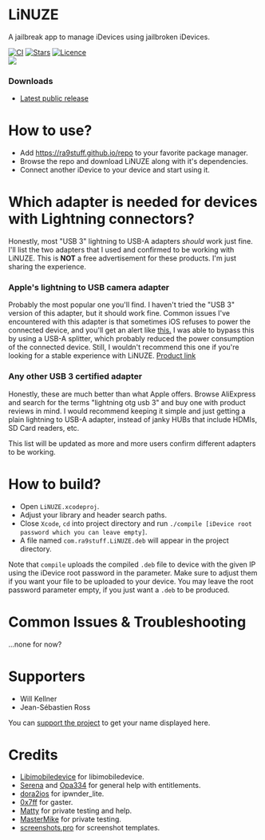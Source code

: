 # LiNUZE
A jailbreak app to manage iDevices using jailbroken iDevices.

[![CI](https://img.shields.io/github/actions/workflow/status/rA9stuff/LiNUZE/ci.yml?branch=main&style=for-the-badge)](https://github.com/rA9stuff/LiNUZE/actions)
[![Stars](https://img.shields.io/github/stars/rA9stuff/linuze?style=for-the-badge)](https://github.com/rA9stuff/LiNUZE/stargazers)
[![Licence](https://img.shields.io/github/license/rA9stuff/linuze?style=for-the-badge)](https://github.com/rA9stuff/LiNUZE/blob/master/LICENSE.md)
<br/>
<img align="center" src="https://media.havoc.app/6418de029209db9d61fe6037">
### Downloads
* [Latest public release](https://github.com/rA9stuff/LiNUZE/releases)


# How to use?
* Add https://ra9stuff.github.io/repo to your favorite package manager.
* Browse the repo and download LiNUZE along with it's dependencies.
* Connect another iDevice to your device and start using it.

# Which adapter is needed for devices with Lightning connectors?

Honestly, most "USB 3" lightning to USB-A adapters *should* work just fine. I'll list the two adapters that I used and confirmed to be working with LiNUZE. This is **NOT** a free advertisement for these products. I'm just sharing the experience.

### Apple's lightning to USB camera adapter
Probably the most popular one you'll find. I haven't tried the "USB 3" version of this adapter, but it should work fine.
Common issues I've encountered with this adapter is that sometimes iOS refuses to power the connected device, and you'll get an alert like [this.](https://i.imgur.com/7NmdfMo.jpg) I was able to bypass this by using a USB-A splitter, which probably reduced the power consumption of the connected device. Still, I wouldn't recommend this one if you're looking for a stable experience with LiNUZE. [Product link](https://www.apple.com/shop/product/MD821AM/A/lightning-to-usb-camera-adapter)
### Any other USB 3 certified adapter
Honestly, these are much better than what Apple offers. Browse AliExpress and search for the terms "lightning otg usb 3" and buy one with product reviews in mind. I would recommend keeping it simple and just getting a plain lightning to USB-A adapter, instead of janky HUBs that include HDMIs, SD Card readers, etc.   

This list will be updated as more and more users confirm different adapters to be working.

# How to build?

* Open `LiNUZE.xcodeproj`.   
* Adjust your library and header search paths.   
* Close `Xcode`, `cd` into project directory and run `./compile [iDevice root password which you can leave empty]`.   
* A file named `com.ra9stuff.LiNUZE.deb` will appear in the project directory.   
   
Note that `compile` uploads the compiled `.deb` file to device with the given IP using the iDevice root password in the parameter. Make sure to adjust them if you want your file to be uploaded to your device. You may leave the root password parameter empty, if you just want a `.deb` to be produced.

# Common Issues & Troubleshooting

...none for now?   

# Supporters

* Will Kellner
* Jean-Sébastien Ross

You can [support the project](https://www.patreon.com/rA9stuff) to get your name displayed here.

# Credits
* [Libimobiledevice](https://libimobiledevice.org) for libimobiledevice.
* [Serena](https://twitter.com/CoreSerena) and [Opa334](https://twitter.com/opa334dev) for general help with entitlements.
* [dora2ios](https://twitter.com/dora2ios) for ipwnder_lite. 
* [0x7ff](https://github.com/0x7ff) for gaster. 
* [Matty](https://twitter.com/moski_dev) for private testing and help.
* [MasterMike](https://twitter.com/MasterMike88) for private testing.
* [screenshots.pro](https://screenshots.pro) for screenshot templates.
